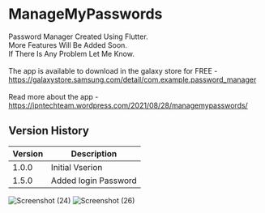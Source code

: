 # ManageMyPasswords

Password Manager Created Using Flutter.<br />
More Features Will Be Added Soon.<br />
If There Is Any Problem Let Me Know.<br />
<br />
The app is available to download in the galaxy store for FREE - https://galaxystore.samsung.com/detail/com.example.password_manager <br />
<br />
Read more about the app - https://ipntechteam.wordpress.com/2021/08/28/managemypasswords/ <br />

## Version History
| Version | Description          |
| ------- | ---------------------|
| 1.0.0   | Initial Vserion      |
| 1.5.0   | Added login Password |


![Screenshot (24)](https://user-images.githubusercontent.com/82356405/130352403-7065ebcd-886a-42ae-a76e-d6104b0996d8.png)
![Screenshot (26)](https://user-images.githubusercontent.com/82356405/130352436-2d00558a-1db0-4788-bb76-be004161caa4.png)
